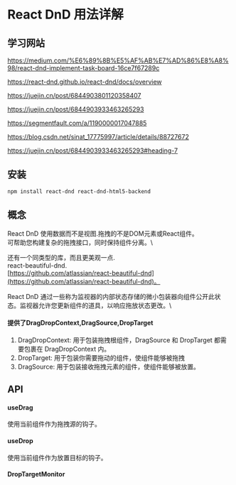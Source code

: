 # React DnD 用法详解

##  学习网站
https://medium.com/%E6%89%8B%E5%AF%AB%E7%AD%86%E8%A8%98/react-dnd-implement-task-board-16ce7f67289c

https://react-dnd.github.io/react-dnd/docs/overview

https://juejin.cn/post/6844903801120358407

https://juejin.cn/post/6844903933463265293

https://segmentfault.com/a/1190000017047885

https://blog.csdn.net/sinat_17775997/article/details/88727672

https://juejin.cn/post/6844903933463265293#heading-7
##  安装
`npm install react-dnd react-dnd-html5-backend`

##  概念
React DnD 使用数据而不是视图.拖拽的不是DOM元素或React组件。\
可帮助您构建复杂的拖拽接口，同时保持组件分离。\

还有一个同类型的库，而且更美观一点.\
react-beautiful-dnd.\
[https://github.com/atlassian/react-beautiful-dnd](https://github.com/atlassian/react-beautiful-dnd)。

React DnD 通过一些称为监视器的内部状态存储的微小包装器向组件公开此状态。监视器允许您更新组件的道具，以响应拖放状态更改。\


####    提供了DragDropContext,DragSource,DropTarget
1. DragDropContext: 用于包装拖拽根组件，DragSource 和 DropTarget 都需要包裹在 DragDropContext 内。
2. DropTarget: 用于包装你需要拖动的组件，使组件能够被拖拽
3. DragSource: 用于包装接收拖拽元素的组件，使组件能够被放置。


##  API
####    useDrag
  使用当前组件作为拖拽源的钩子。

####    useDrop
  使用当前组件作为放置目标的钩子。

####    DropTargetMonitor

